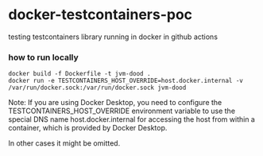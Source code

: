 # docker-testcontainers-poc

testing testcontainers library running in docker in github actions

### how to run locally 

```
docker build -f Dockerfile -t jvm-dood .
docker run -e TESTCONTAINERS_HOST_OVERRIDE=host.docker.internal -v /var/run/docker.sock:/var/run/docker.sock jvm-dood
```

Note: If you are using Docker Desktop, you need to configure the TESTCONTAINERS_HOST_OVERRIDE environment variable to use the special DNS name host.docker.internal for accessing the host from within a container, which is provided by Docker Desktop.

In other cases it might be omitted.
